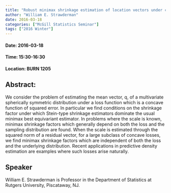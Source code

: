 ```yaml
---
title: "Robust minimax shrinkage estimation of location vectors under concave loss"
author: "William E. Strawderman"
date: 2016-03-18
categories: ["McGill Statistics Seminar"]
tags: ["2016 Winter"]
---
```


#### Date: 2016-03-18
#### Time: 15:30-16:30
#### Location: BURN 1205

## Abstract:

We consider the problem of estimating the mean vector, q, of a multivariate spherically symmetric
distribution under a loss function which is a concave function of squared error. In particular we find
conditions on the shrinkage factor under which Stein-type shrinkage estimators dominate the usual
minimax best equivariant estimator. In problems where the scale is known, minimax shrinkage factors
which generally depend on both the loss and the sampling distribution are found. When the scale is
estimated through the squared norm of a residual vector, for a large subclass of concave losses, we find
minimax shrinkage factors which are independent of both the loss and the underlying distribution.
Recent applications in predictive density estimation are examples where such losses arise naturally.


## Speaker
	
William E. Strawderman is Professor in the Department of Statistics at Rutgers University, Piscataway, NJ.

